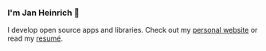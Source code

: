 ### I'm Jan Heinrich 👋

I develop open source apps and libraries.
Check out my [personal website](https://heinrich.reimer.family) or read my [resumé](https://heinrich.reimer.family/cv).
